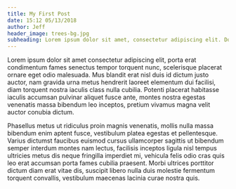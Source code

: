 ```yaml
---
title: My First Post
date: 15:12 05/13/2018
author: Jeff
header_image: trees-bg.jpg
subheading: Lorem ipsum dolor sit amet, consectetur adipiscing elit. Donec ultricies tristique nulla et mattis.
---
```


Lorem ipsum dolor sit amet consectetur adipiscing elit, porta erat condimentum fames senectus tempor torquent nunc, scelerisque placerat ornare eget odio malesuada. Mus blandit erat nisl duis id dictum justo auctor, nam gravida urna metus hendrerit laoreet elementum dui facilisi, diam torquent nostra iaculis class nulla cubilia. Potenti placerat habitasse iaculis accumsan pulvinar aliquet fusce ante, montes nostra egestas venenatis massa bibendum leo inceptos, pretium vivamus magna velit auctor conubia dictum.

Phasellus metus ut ridiculus proin magnis venenatis, mollis nulla massa bibendum enim aptent fusce, vestibulum platea egestas et pellentesque. Varius dictumst faucibus euismod cursus ullamcorper sagittis ut bibendum semper interdum montes nam lectus, facilisis inceptos ligula nisl tempus ultricies metus dis neque fringilla imperdiet mi, vehicula felis odio cras quis leo erat accumsan porta fames cubilia praesent. Morbi ultrices porttitor dictum diam erat vitae dis, suscipit libero nulla duis molestie fermentum torquent convallis, vestibulum maecenas lacinia curae nostra quis.